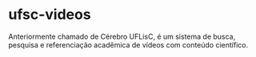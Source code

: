# ufsc-videos
Anteriormente chamado de Cérebro UFLisC, é um sistema de busca, pesquisa e referenciação acadêmica de vídeos com conteúdo científico.
